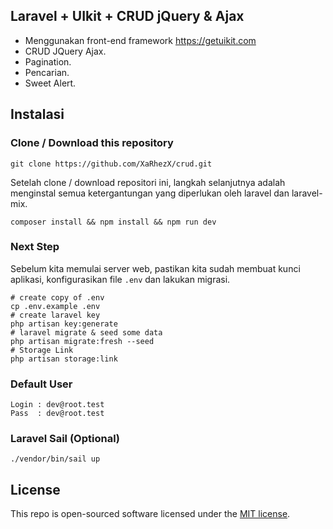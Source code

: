 ## Laravel + UIkit + CRUD jQuery & Ajax

- Menggunakan front-end framework <https://getuikit.com>
- CRUD JQuery Ajax.
- Pagination.
- Pencarian.
- Sweet Alert.

## Instalasi

### Clone / Download this repository

```shell
git clone https://github.com/XaRhezX/crud.git
```

Setelah clone / download repositori ini, langkah selanjutnya adalah menginstal semua ketergantungan yang diperlukan oleh laravel dan laravel-mix.

```shell
composer install && npm install && npm run dev
```

### Next Step

Sebelum kita memulai server web, pastikan kita sudah membuat kunci aplikasi, konfigurasikan file `.env` dan lakukan migrasi.

```shell
# create copy of .env
cp .env.example .env
# create laravel key
php artisan key:generate
# laravel migrate & seed some data
php artisan migrate:fresh --seed
# Storage Link
php artisan storage:link
```

### Default User

```shell
Login : dev@root.test
Pass  : dev@root.test
```

### Laravel Sail (Optional)

```shell
./vendor/bin/sail up
```

## License

This repo is open-sourced software licensed under the [MIT license](https://opensource.org/licenses/MIT).
